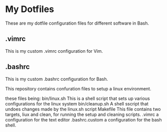 # My Dotfiles
These are my dotfile configuration files for different software in Bash.
## .vimrc
This is my custom .vimrc configuration for Vim.
## .bashrc
This is my custom .bashrc configuration for Bash.

This repository contains confuration files to setup a linux environment.

these files being:
bin/linux.sh
This is a shell script that sets up various configurations for the linux system
bin/cleanup.sh
A shell sscript that undoes changes made by the linux.sh script
Makefile
This file contains two targets, liux and clean, for running the setup and cleaning scripts.
.vimrc
a configuration for the text editor
.bashrc.custom
a configuration for the bash shell.
